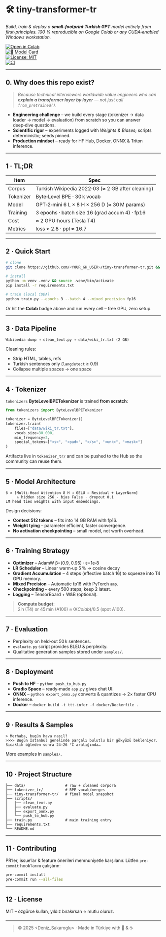 # 🛠️ tiny-transformer-tr
*Build, train & deploy a **small-footprint Turkish GPT** model entirely from first-principles. 100 % reproducible on Google Colab or any CUDA‑enabled Windows workstation.*

[![Open in Colab](https://colab.research.google.com/assets/colab-badge.svg)](https://colab.research.google.com/github/<YOUR_GH_USER>/tiny-transformer-tr/blob/main/notebook.ipynb)  
[![🤗 Model Card](https://img.shields.io/badge/HF%20Model-tiny--transformer--tr-orange?logo=huggingface)](https://huggingface.co/<YOUR_HF_USER>/tiny-transformer-tr)  
[![License: MIT](https://img.shields.io/badge/License-MIT-green.svg)](LICENSE)  
[![CI](https://github.com/<YOUR_GH_USER>/tiny-transformer-tr/actions/workflows/ci.yml/badge.svg)](https://github.com/<YOUR_GH_USER>/tiny-transformer-tr/actions)

---

## 0. Why does this repo exist?
> *Because technical interviewers worldwide value engineers who can **explain a transformer layer by layer** — not just call `from_pretrained()`.*

* **Engineering challenge** – we build every stage (tokenizer → data loader → model → evaluation) from scratch so you can answer deep‑dive questions.  
* **Scientific rigor** – experiments logged with *Weights & Biases*; scripts deterministic; seeds pinned.  
* **Production mindset** – ready for HF Hub, Docker, ONNX & Triton inference.  

---

## 1 · TL;DR
| Item | Spec |
|------|------|
| Corpus | Turkish Wikipedia 2022‑03 (≈ 2 GB after cleaning) |
| Tokenizer | Byte‑Level BPE · 30 k vocab |
| Model | GPT‑2‑mini 6 L × 8 H × 256 D (≈ 30 M params) |
| Training | 3 epochs · batch size 16 (grad accum 4) · fp16 |
| Cost | ≈ 2 GPU‑hours (Tesla T4) |
| Metrics | loss ≈ 2.8 · ppl ≈ 16.7 |

---

## 2 · Quick Start
```bash
# clone
git clone https://github.com/<YOUR_GH_USER>/tiny-transformer-tr.git && cd tiny-transformer-tr

# install
python -m venv .venv && source .venv/bin/activate
pip install -r requirements.txt

# train (local CUDA)
python train.py --epochs 3 --batch 4 --mixed_precision fp16
```
Or hit the **Colab** badge above and run every cell – free GPU, zero setup.

---

## 3 · Data Pipeline
```
Wikipedia dump → clean_text.py → data/wiki_tr.txt (2 GB)
```
Cleaning rules:
* Strip HTML, tables, refs  
* Turkish sentences only (`langdetect` ≥ 0.9)  
* Collapse multiple spaces → one space  

---

## 4 · Tokenizer
`tokenizers` **ByteLevelBPETokenizer** is trained **from scratch**:
```python
from tokenizers import ByteLevelBPETokenizer

tokenizer = ByteLevelBPETokenizer()
tokenizer.train(
    files=["data/wiki_tr.txt"],
    vocab_size=30_000,
    min_frequency=2,
    special_tokens=["<s>", "<pad>", "</s>", "<unk>", "<mask>"]
)
```
Artifacts live in `tokenizer_tr/` and can be pushed to the Hub so the community can reuse them.

---

## 5 · Model Architecture
```
6 × [Multi‑Head Attention 8 H → GELU → Residual + LayerNorm]
     ↳ hidden size 256 · bias False · dropout 0.1
LM head ties weights with input embeddings.
```
Design decisions:
* **Context 512 tokens** – fits into 14 GB RAM with fp16.  
* **Weight tying** – parameter efficient, faster convergence.  
* **No activation checkpointing** – small model, not worth overhead.  

---

## 6 · Training Strategy
* **Optimizer** – AdamW β=(0.9, 0.95) · ε=1e‑8  
* **LR Scheduler** – Linear warm‑up 5 % → cosine decay  
* **Gradient Accumulation** – 4 steps (effective batch 16) to squeeze into T4 GPU memory.  
* **Mixed Precision** – Automatic fp16 with PyTorch `amp`.  
* **Checkpointing** – every 500 steps; keep 2 latest.  
* **Logging** – TensorBoard + W&B (optional).  

> **Compute budget:** 2 h (T4) or 45 min (A100) ≈ $0 (Colab) / $0.5 (spot A100).

---

## 7 · Evaluation
* Perplexity on held‑out 50 k sentences.  
* `evaluate.py` script provides BLEU & perplexity.  
* Qualitative generation samples stored under `samples/`.  

---

## 8 · Deployment
* **Push to HF** – `python push_to_hub.py`  
* **Gradio Space** – ready‑made `app.py` gives chat UI.  
* **ONNX** – `python export_onnx.py` converts & quantizes → 2× faster CPU inference.  
* **Docker** – `docker build -t ttt-infer -f docker/Dockerfile .`  

---

## 9 · Results & Samples
```text
> Merhaba, bugün hava nasıl?
>>>> Bugün İstanbul genelinde parçalı bulutlu bir gökyüzü bekleniyor. Sıcaklık öğleden sonra 24–26 °C aralığında…
```
More examples in `samples/`.

---

## 10 · Project Structure
```text
├── data/                  # raw + cleaned corpora
├── tokenizer_tr/          # BPE vocab/merges
├── tiny-transformer-tr/   # final model snapshot
├── scripts/
│   ├── clean_text.py
│   ├── evaluate.py
│   ├── export_onnx.py
│   └── push_to_hub.py
├── train.py               # main training entry
├── requirements.txt
└── README.md
```

---

## 11 · Contributing
PR’ler, issue’lar & feature önerileri memnuniyetle karşılanır. Lütfen `pre-commit` hook’larını çalıştırın:
```bash
pre-commit install
pre-commit run --all-files
```

---

## 12 · License
MIT – özgürce kullan, yıldız bırakırsan ⭐ mutlu oluruz.

---

> © 2025 <Deniz_Sakaroglu> · Made in Türkiye with 🧠 & ☕